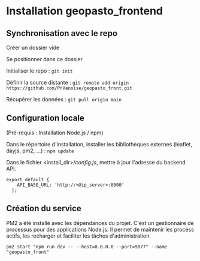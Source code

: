 # Installation geopasto_frontend

## Synchronisation avec le repo
Créer un dossier vide

Se positionner dans ce dossier

Initialiser le repo : ```git init```

Définir la source distante : ```git remote add origin https://github.com/PnVanoise/geopasto_front.git```

Récupérer les données : ```git pull origin main```

## Configuration locale

(Pré-requis : Installation Node.js / npm)

Dans le répertoire d'installation, installer les bibliothèques externes (leaflet, dayjs, pm2, ...) : ```npm update```

Dans le fichier <install_dir>/_config.js_, mettre à jour l'adresse du backend API.
```
export default {
    API_BASE_URL: 'http://<@ip_server>:8000'
  };
```

## Création du service
PM2 a été installé avec les dépendances du projet. C'est un gestionnaire de processus pour des applications Node.js. Il permet de maintenir les process actifs, les recharger et faciliter les tâches d'administration.
```
pm2 start "npm run dev -- --host=0.0.0.0 --port=9877" --name "geopasto_front"
```
